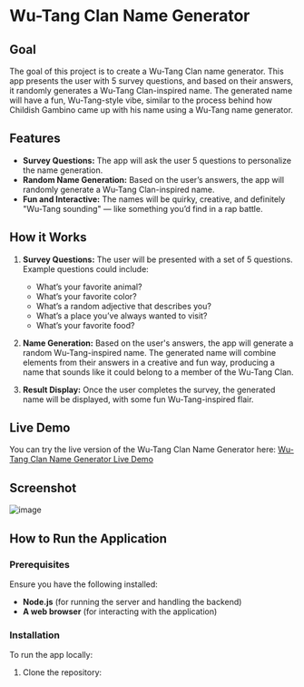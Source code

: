 # Wu-Tang Clan Name Generator

## Goal

The goal of this project is to create a Wu-Tang Clan name generator. This app presents the user with 5 survey questions, and based on their answers, it randomly generates a Wu-Tang Clan-inspired name. The generated name will have a fun, Wu-Tang-style vibe, similar to the process behind how Childish Gambino came up with his name using a Wu-Tang name generator.

## Features

- **Survey Questions:** The app will ask the user 5 questions to personalize the name generation.
- **Random Name Generation:** Based on the user’s answers, the app will randomly generate a Wu-Tang Clan-inspired name.
- **Fun and Interactive:** The names will be quirky, creative, and definitely "Wu-Tang sounding" — like something you’d find in a rap battle.

## How it Works

1. **Survey Questions:** The user will be presented with a set of 5 questions. Example questions could include:
   - What’s your favorite animal?
   - What’s your favorite color?
   - What’s a random adjective that describes you?
   - What’s a place you’ve always wanted to visit?
   - What’s your favorite food?
   
2. **Name Generation:** Based on the user's answers, the app will generate a random Wu-Tang-inspired name. The generated name will combine elements from their answers in a creative and fun way, producing a name that sounds like it could belong to a member of the Wu-Tang Clan.

3. **Result Display:** Once the user completes the survey, the generated name will be displayed, with some fun Wu-Tang-inspired flair.

## Live Demo

You can try the live version of the Wu-Tang Clan Name Generator here: [Wu-Tang Clan Name Generator Live Demo](https://your-live-demo-link.netlify.app/)

## Screenshot

![image](https://github.com/user-attachments/assets/9f6b3851-fa96-4b29-a909-82bb9961a906)



## How to Run the Application

### Prerequisites

Ensure you have the following installed:

- **Node.js** (for running the server and handling the backend)
- **A web browser** (for interacting with the application)

### Installation

To run the app locally:

1. Clone the repository:
   
